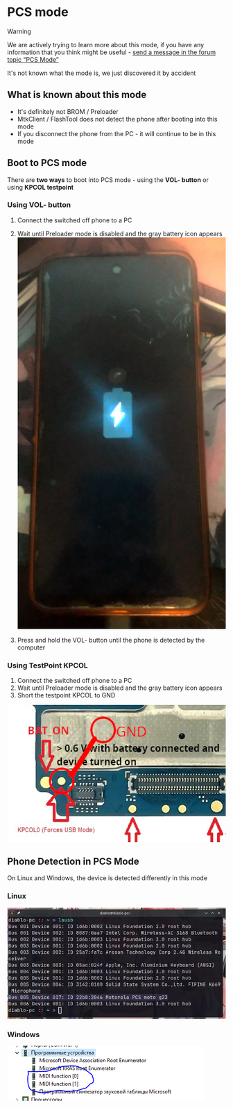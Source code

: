 # PCS mode

> [!WARNING]
> We are actively trying to learn more about this mode, if you have any information that you think might be useful - [send a message in the forum topic “PCS Mode”](https://github.com/orgs/moto-penangf/discussions/8)

It's not known what the mode is, we just discovered it by accident

## What is known about this mode
- It's definitely not BROM / Preloader
- MtkClient / FlashTool does not detect the phone after booting into this mode
- If you disconnect the phone from the PC - it will continue to be in this mode

## Boot to PCS mode
There are **two ways** to boot into PCS mode - using the **VOL- button** or using **KPCOL testpoint**

### Using VOL- button
1. Connect the switched off phone to a PC
2. Wait until Preloader mode is disabled and the gray battery icon appears
   ![Image](../files/assets/pcs-mode-battery.jpg)
   
3. Press and hold the VOL- button until the phone is detected by the computer

### Using TestPoint KPCOL
1. Connect the switched off phone to a PC
2. Wait until Preloader mode is disabled and the gray battery icon appears
3. Short the testpoint KPCOL to GND

![Image](../files/assets/pcs-mode-kpcol0.png)

## Phone Detection in PCS Mode
On Linux and Windows, the device is detected differently in this mode

### Linux
![Image](../files/assets/pcs-mode-linux.png)

### Windows
![Image](../files/assets/pcs-mode-windows.png)